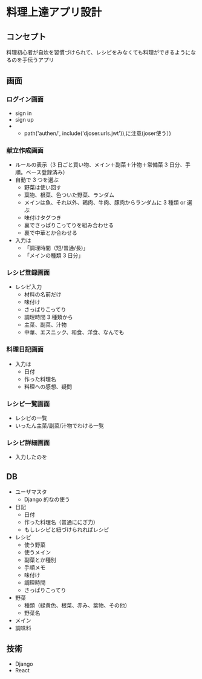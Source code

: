 # 料理上達アプリ設計

## コンセプト

料理初心者が自炊を習慣づけられて、レシピをみなくても料理ができるようになるのを手伝うアプリ

## 画面

### ログイン画面

- sign in
- sign up
- - path('authen/', include('djoser.urls.jwt')),に注意(joser使う）)

### 献立作成画面

- ルールの表示（3 日ごと買い物、メイン＋副菜＋汁物＋常備菜 3 日分、手順。ベース登録済み）
- 自動で 3 つを選ぶ
  - 野菜は使い回す
  - 葉物、根菜、色ついた野菜、ランダム
  - メインは魚、それ以外、鶏肉、牛肉、豚肉からランダムに 3 種類 or 選ぶ
  - 味付けタグつき
  - 裏でさっぱりこってりを組み合わせる
  - 裏で中華とか合わせる
- 入力は
  - 「調理時間（短/普通/長)」
  - 「メインの種類 3 日分」

### レシピ登録画面

- レシピ入力
  - 材料の名前だけ
  - 味付け
  - さっぱりこってり
  - 調理時間 3 種類から
  - 主菜、副菜、汁物
  - 中華、エスニック、和食、洋食、なんでも

### 料理日記画面

- 入力は
  - 日付
  - 作った料理名
  - 料理への感想、疑問

### レシピ一覧画面

- レシピの一覧
- いったん主菜/副菜/汁物でわける一覧

### レシピ詳細画面

- 入力したのを

## DB

- ユーザマスタ
  - Django 的なの使う
- 日記
  - 日付
  - 作った料理名（普通ににぎ力）
  - もしレシピと紐づけられればレシピ
- レシピ
  - 使う野菜
  - 使うメイン
  - 副菜とか種別
  - 手順メモ
  - 味付け
  - 調理時間
  - さっぱりこってり
- 野菜
  - 種類（緑黄色、根菜、赤み、葉物、その他）
  - 野菜名
- メイン
- 調味料

## 技術

- Django
- React

